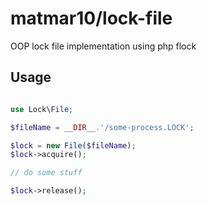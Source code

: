 matmar10/lock-file
==================

OOP lock file implementation using php flock

Usage
-----

```PHP

use Lock\File;

$fileName = __DIR__.'/some-process.LOCK';

$lock = new File($fileName);
$lock->acquire();

// do some stuff

$lock->release();



